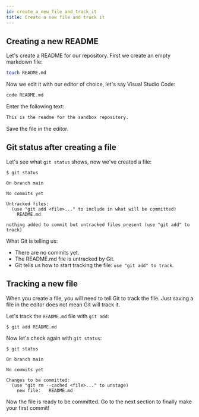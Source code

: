 ```yaml
---
id: create_a_new_file_and_track_it
title: Create a new file and track it
---
```


## Creating a new README

Let's create a README for our repository.
First we create an empty markdown file:

```bash
touch README.md
```

Now we edit it with our editor of choice, let's say Visual Studio Code:

```bash
code README.md
```

Enter the following text:

```markdown title="sandbox/README.md"
This is the readme for the sandbox repository.
```

Save the file in the editor.

## Git status after creating a file

Let's see what `git status` shows, now we've created a file:

```git
$ git status

On branch main

No commits yet

Untracked files:
  (use "git add <file>..." to include in what will be committed)
	README.md

nothing added to commit but untracked files present (use "git add" to track)

```

What Git is telling us:

- There are no commits yet.
- The README.md file is untracked by Git.
- Git tells us how to start tracking the file: `use "git add" to track`.

## Tracking a new file

When you create a file, you will need to tell Git to track the file.
Just saving a file in the editor does not mean Git will track it.

Let's track the `README.md` file with `git add`:

```git
$ git add README.md
```

Now let's check again with `git status`:

```git
$ git status

On branch main

No commits yet

Changes to be committed:
  (use "git rm --cached <file>..." to unstage)
	new file:   README.md

```

Now the file is ready to be committed.
Go to the next section to finally make your first commit!
